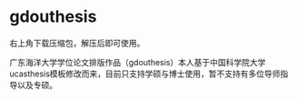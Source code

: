 # gdouthesis

右上角下载压缩包，解压后即可使用。

广东海洋大学学位论文排版作品（gdouthesis）本人基于中国科学院大学ucasthesis模板修改而来，目前只支持学硕与博士使用，暂不支持有多位导师指导以及专硕。
